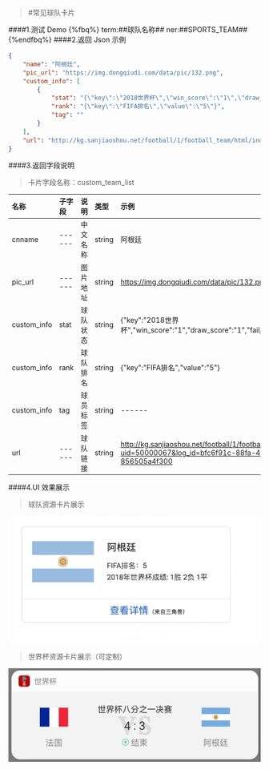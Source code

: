 >#常见球队卡片


####1.测试 Demo
{%fbq%}
term:##球队名称##
ner:##SPORTS_TEAM##
{%endfbq%}
####2.返回 Json 示例
```json
{
    "name": "阿根廷",
    "pic_url": "https://img.dongqiudi.com/data/pic/132.png",
    "custom_info": [
        {
            "stat": "{\"key\":\"2018世界杯\",\"win_score\":\"1\",\"draw_score\":\"1\",\"fail_score\":\"2\"}",
            "rank": "{\"key\":\"FIFA排名\",\"value\":\"5\"}",
            "tag": ""
        }
    ],
    "url": "http://kg.sanjiaoshou.net/football/1/football_team/html/index.html?uid=50000067&log_id=bfc6f91c-88fa-49cf-9078-856505a4f300"
}
```

####3.返回字段说明
>卡片字段名称：custom_team_list

|名称|子字段|说明|类型|示例|
|:---|:---|:---|:---|:---|
|cnname|------|中文名称|string|阿根廷|
|pic_url|------|图片地址|string|https://img.dongqiudi.com/data/pic/132.png|
|custom_info|stat|球队状态|string|{\"key\":\"2018世界杯\",\"win_score\":\"1\",\"draw_score\":\"1\",\"fail_score\":\"2\"}|
|custom_info|rank|球队排名|string|{\"key\":\"FIFA排名\",\"value\":\"5\"}|
|custom_info|tag|球员标签|string|------|
|url|------|球队链接|string|http://kg.sanjiaoshou.net/football/1/football_team/html/index.html?uid=50000067&log_id=bfc6f91c-88fa-49cf-9078-856505a4f300|


####4.UI 效果展示
>球队资源卡片展示

<div align="center">
<img src="/assets/chapter1/agenting.png" align="center" alt="电影资源卡片实例">
</div>

>世界杯资源卡片展示（可定制）

<div align="center">
<img src="/assets/chapter1/shijiebei.png" align="center" alt="电影资源卡片实例">
</div>











